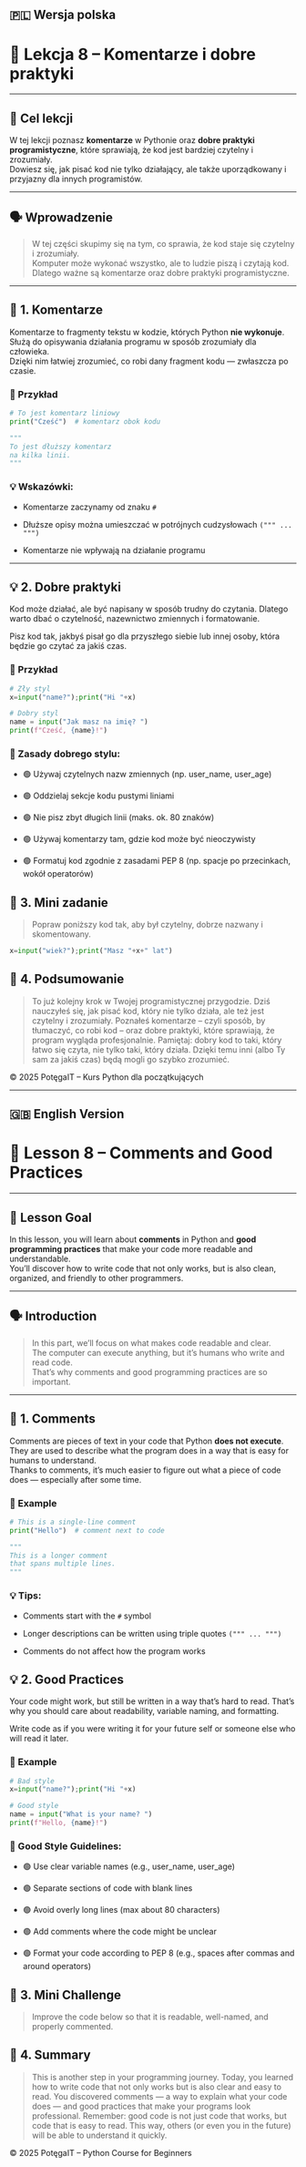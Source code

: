 ## 🇵🇱 Wersja polska

# 🧠 Lekcja 8 – Komentarze i dobre praktyki

---

## 🎯 Cel lekcji
W tej lekcji poznasz **komentarze** w Pythonie oraz **dobre praktyki programistyczne**, które sprawiają, że kod jest bardziej czytelny i zrozumiały.  
Dowiesz się, jak pisać kod nie tylko działający, ale także uporządkowany i przyjazny dla innych programistów.

---

## 🗣️ Wprowadzenie

> W tej części skupimy się na tym, co sprawia, że kod staje się czytelny i zrozumiały.  
> Komputer może wykonać wszystko, ale to ludzie piszą i czytają kod.  
> Dlatego ważne są komentarze oraz dobre praktyki programistyczne.

---

## 📝 1. Komentarze

Komentarze to fragmenty tekstu w kodzie, których Python **nie wykonuje**.  
Służą do opisywania działania programu w sposób zrozumiały dla człowieka.  
Dzięki nim łatwiej zrozumieć, co robi dany fragment kodu — zwłaszcza po czasie.

### 📌 Przykład

```python
# To jest komentarz liniowy
print("Cześć")  # komentarz obok kodu

"""
To jest dłuższy komentarz
na kilka linii.
"""
```

### 💡 Wskazówki:

* Komentarze zaczynamy od znaku `#`

* Dłuższe opisy można umieszczać w potrójnych cudzysłowach `(""" ... """)`

* Komentarze nie wpływają na działanie programu

---

## 💡 2. Dobre praktyki

Kod może działać, ale być napisany w sposób trudny do czytania.
Dlatego warto dbać o czytelność, nazewnictwo zmiennych i formatowanie.

Pisz kod tak, jakbyś pisał go dla przyszłego siebie lub innej osoby, która będzie go czytać za jakiś czas.

### 📌 Przykład

```python
# Zły styl
x=input("name?");print("Hi "+x)

# Dobry styl
name = input("Jak masz na imię? ")
print(f"Cześć, {name}!")
```

### 🧭 Zasady dobrego stylu:

* 🟢 Używaj czytelnych nazw zmiennych (np. user_name, user_age)

* 🟢 Oddzielaj sekcje kodu pustymi liniami

* 🟢 Nie pisz zbyt długich linii (maks. ok. 80 znaków)

* 🟢 Używaj komentarzy tam, gdzie kod może być nieoczywisty

* 🟢 Formatuj kod zgodnie z zasadami PEP 8 (np. spacje po przecinkach, wokół operatorów)

## 🧩 3. Mini zadanie

> Popraw poniższy kod tak, aby był czytelny, dobrze nazwany i skomentowany.

```python
x=input("wiek?");print("Masz "+x+" lat")
```

## 🧭 4. Podsumowanie

> To już kolejny krok w Twojej programistycznej przygodzie.
> Dziś nauczyłeś się, jak pisać kod, który nie tylko działa, ale też jest czytelny i zrozumiały.
> Poznałeś komentarze – czyli sposób, by tłumaczyć, co robi kod – oraz dobre praktyki, które sprawiają, że program wygląda profesjonalnie.
> Pamiętaj: dobry kod to taki, który łatwo się czyta, nie tylko taki, który działa.
> Dzięki temu inni (albo Ty sam za jakiś czas) będą mogli go szybko zrozumieć.

© 2025 PotęgaIT – Kurs Python dla początkujących

---

  
## 🇬🇧 English Version

# 🧠 Lesson 8 – Comments and Good Practices

---

## 🎯 Lesson Goal
In this lesson, you will learn about **comments** in Python and **good programming practices** that make your code more readable and understandable.  
You’ll discover how to write code that not only works, but is also clean, organized, and friendly to other programmers.

---

## 🗣️ Introduction

> In this part, we’ll focus on what makes code readable and clear.  
> The computer can execute anything, but it’s humans who write and read code.  
> That’s why comments and good programming practices are so important.

---

## 📝 1. Comments

Comments are pieces of text in your code that Python **does not execute**.  
They are used to describe what the program does in a way that is easy for humans to understand.  
Thanks to comments, it’s much easier to figure out what a piece of code does — especially after some time.

### 📌 Example

```python
# This is a single-line comment
print("Hello")  # comment next to code

"""
This is a longer comment
that spans multiple lines.
"""
```

### 💡 Tips:

* Comments start with the `#` symbol

* Longer descriptions can be written using triple quotes `(""" ... """)`

* Comments do not affect how the program works

## 💡 2. Good Practices

Your code might work, but still be written in a way that’s hard to read.
That’s why you should care about readability, variable naming, and formatting.

Write code as if you were writing it for your future self or someone else who will read it later.

### 📌 Example

```python
# Bad style
x=input("name?");print("Hi "+x)

# Good style
name = input("What is your name? ")
print(f"Hello, {name}!")
```

### 🧭 Good Style Guidelines:

* 🟢 Use clear variable names (e.g., user_name, user_age)

* 🟢 Separate sections of code with blank lines

* 🟢 Avoid overly long lines (max about 80 characters)

* 🟢 Add comments where the code might be unclear

* 🟢 Format your code according to PEP 8 (e.g., spaces after commas and around operators)

## 🧩 3. Mini Challenge

> Improve the code below so that it is readable, well-named, and properly commented.

## 🧭 4. Summary

> This is another step in your programming journey.
> Today, you learned how to write code that not only works but is also clear and easy to read.
> You discovered comments — a way to explain what your code does — and good practices that make your programs look professional.
> Remember: good code is not just code that works, but code that is easy to read.
> This way, others (or even you in the future) will be able to understand it quickly.

© 2025 PotęgaIT – Python Course for Beginners

